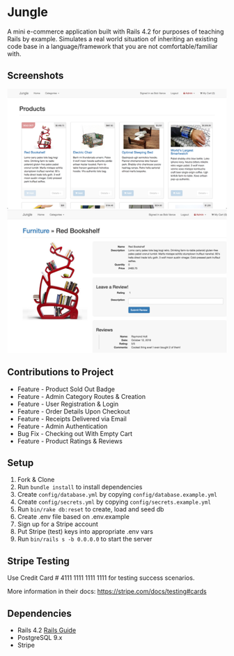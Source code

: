 # Jungle

A mini e-commerce application built with Rails 4.2 for purposes of teaching Rails by example. Simulates a real world situation of inheriting an existing code base in a language/framework that you are not comfortable/familiar with.

## Screenshots
![App Screenshot 1](https://github.com/aaronjparsons/jungle-rails/blob/master/docs/ss1.png)
![App Screenshot 1](https://github.com/aaronjparsons/jungle-rails/blob/master/docs/ss2.png)

## Contributions to Project
* Feature - Product Sold Out Badge
* Feature - Admin Category Routes & Creation
* Feature - User Registration & Login
* Feature - Order Details Upon Checkout
* Feature - Receipts Delivered via Email
* Feature - Admin Authentication
* Bug Fix - Checking out With Empty Cart
* Feature - Product Ratings & Reviews

## Setup

1. Fork & Clone
2. Run `bundle install` to install dependencies
3. Create `config/database.yml` by copying `config/database.example.yml`
4. Create `config/secrets.yml` by copying `config/secrets.example.yml`
5. Run `bin/rake db:reset` to create, load and seed db
6. Create .env file based on .env.example
7. Sign up for a Stripe account
8. Put Stripe (test) keys into appropriate .env vars
9. Run `bin/rails s -b 0.0.0.0` to start the server

## Stripe Testing

Use Credit Card # 4111 1111 1111 1111 for testing success scenarios.

More information in their docs: <https://stripe.com/docs/testing#cards>

## Dependencies

* Rails 4.2 [Rails Guide](http://guides.rubyonrails.org/v4.2/)
* PostgreSQL 9.x
* Stripe
